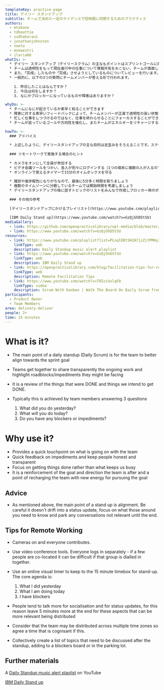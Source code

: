 ```yaml
---
templateKey: practice-page
title: デイリー スタンドアップ
subtitle: チームで決めた一定のケイデンスで短時間に同期するためのプラクティス
authors:
  - mtakane
  - tdbeattie
  - sudhakarau1
  - jonathanjohnston
  - noelo
  - mvmaestri
  - ilaria66
whatIs: >-
  * デイリー スタンドアップ（デイリースクラム）の主なもポイントはスプリントゴールに向かってチームが一丸となることです。
  * チームは透明性をもって現在進行中の仕事について情報共有をおこない、チームが直面している障害に光を当てます。
  * また、「完成」したものや「完成」させようとしているものについてレビューを行います。
  * 一般的に、以下の3つの質問にチームメンバーが答える形で行われます。
  
    1. 昨日したことはなんですか？
    2. 今日は何をしますか？
    3. なにかブロッカーになっているものや障害はありますか？

whyDo: >-
  * チームになにが起きているか素早く知ることができます
  * 障害に対する素早いフィードバックによって、チームメンバーが正直で透明性の高い状態を維持することができます
  * 忙しく仕事をしつづけるのではなく、仕事を終わらせることにフォーカスすることができます
  * チームが追っているゴールや方向性を強化し、またチームがエネルギーをリチャージするポイントになります

howTo: >-
  ### アドバイス
  
  * 上述したように、デイリースタンドアップの主な目的は足並みをそろえることです。ステータスアップデートに入り込まないように注意しましょう。あなたが知るべきことにフォーカスし、関係のないことは脇に置くようにしましょう。
  
  ### リモートワークで実施する場合のヒント
  
  * カメラをオンにして全員が参加する
  * ビデオ会議ツールをつかい、各人が別々にログインする（1つの端末に複数の人が入るのではなく）
  * オンラインで使えるタイマーで15分のタイムボックスを守る
  
  * 雑談や進捗報告になりがちなので、最後に5分多く時間を取りましょう
  * 複数のタイムゾーンに分散しているチームでは開始時間を考慮しましょう
  * デイリースタンドアップの後に話すトピックのリストをみんなで作成しブロッカー用のボードやパーキングロットに置きましょう
  
  ### その他の参考
  
  [デイリースタンドアップにかけるプレイリスト](https://www.youtube.com/playlist?list=PLnqlDDtSH2A7jzZiYPMHy2HjjjdV3rhNM&jct=ykj79fMNekbkUwePDbdsjY2QXKaeag)
  
  [IBM Daily Stand up](https://www.youtube.com/watch?v=GzQjGhD5tSU)
mediaGallery:
  - link: https://github.com/openpracticelibrary/opl-media/blob/master/images/dsu.jpg?raw=true
  - link: https://www.youtube.com/watch?v=GzQjGhD5tSU
resources:
  - link: https://www.youtube.com/playlist?list=PLnqlDDtSH2A7jzZiYPMHy2HjjjdV3rhNM&jct=ykj79fMNekbkUwePDbdsjY2QXKaeag
    linkType: web
    description: Daily Standup music alert playlist
  - link: https://www.youtube.com/watch?v=GzQjGhD5tSU
    linkType: web
    description: IBM Daily Stand up
  - link: https://openpracticelibrary.com/blog/facilitation-tips-for-remote-sessions/
    linkType: web
    description: Remote Facilitation Tips
  - link: https://www.youtube.com/watch?v=TOIccUxlqF0
    linkType: video
    description: Scrum With Kanban | Walk The Board On Daily Scrum from Agile State of Mind
participants:
  - Product Owner
  - Team Members
area: delivery-deliver
people: 2+
time: 15 minutes
---
```

# What is it?

* The main point of a daily standup (Daily Scrum) is for the team to better align towards the sprint goal
* Teams get together to share transparently the ongoing work and highlight roadblocks/impediments they might be facing
* It is a review of the things that were DONE and things we intend to get DONE.
* Typically this is achieved by team members answering 3 questions

  1. What did you do yesterday?
  2. What will you do today?
  3. Do you have any blockers or impediments?

# Why use it?

* Provides a quick touchpoint on what is going on with the team
* Quick feedback on impediments and keep people honest and transparent
* Focus on getting things done rather than what keeps us busy
* It is a reinforcement of the goal and direction the team is after and a point of recharging the team with new energy for pursuing the goal

## Advice

* As mentioned above, the main point of a stand up is alignment. Be careful it doesn't drift into a status update, focus on what those around you need to know and park any conversations not relevant until the end.

## Tips for Remote Working

* Cameras on and everyone contributes.
* Use video conference tools. Everyone logs in separately - if a few people are co-located it can be difficult if that group is dialled in together.
* Use an online visual timer to keep to the 15 minute timebox for stand-up. The core agenda is:
     1. What I did yesterday
     2. What I am doing today
     3. I have blockers

* People tend to talk more for socialisation and for status updates, for this reason leave 5 minutes more at the end for these aspects that can be more relevant being distributed
* Consider that the team may be distributed across multiple time zones so agree a time that is cognisant if this.
* Collectively create a list of topics that need to be discussed after the standup, adding to a blockers board or in the parking lot.

## Further materials

A [Daily Standup music alert playlist](https://www.youtube.com/playlist?list=PLnqlDDtSH2A7jzZiYPMHy2HjjjdV3rhNM&jct=ykj79fMNekbkUwePDbdsjY2QXKaeag) on YouTube

[IBM Daily Stand up](https://www.youtube.com/watch?v=GzQjGhD5tSU)
